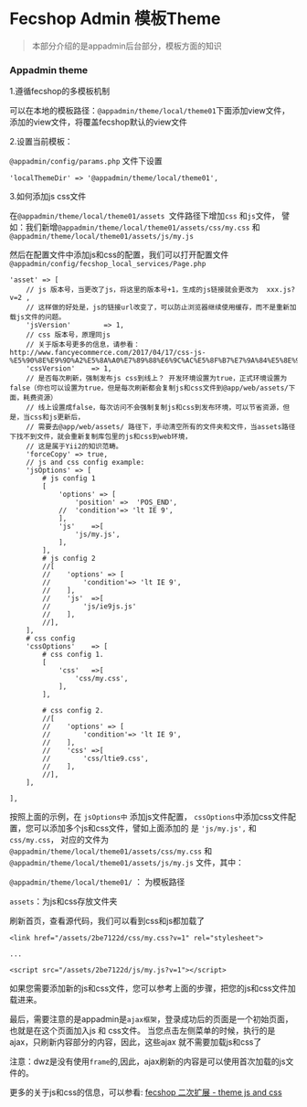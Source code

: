Fecshop Admin 模板Theme
======================

> 本部分介绍的是appadmin后台部分，模板方面的知识


### Appadmin theme

1.遵循fecshop的多模板机制

可以在本地的模板路径：`@appadmin/theme/local/theme01`下面添加view文件，
添加的view文件，将覆盖fecshop默认的view文件

2.设置当前模板：

`@appadmin/config/params.php` 文件下设置

```
'localThemeDir' => '@appadmin/theme/local/theme01',
```

3.如何添加js css文件

在`@appadmin/theme/local/theme01/assets `文件路径下增加`css` 和`js`文件，
譬如：我们新增`@appadmin/theme/local/theme01/assets/css/my.css`
和
`@appadmin/theme/local/theme01/assets/js/my.js`

然后在配置文件中添加js和css的配置，我们可以打开配置文件 `@appadmin/config/fecshop_local_services/Page.php`

```
'asset' => [
    // js 版本号，当更改了js，将这里的版本号+1，生成的js链接就会更改为  xxx.js?v=2 ,
    // 这样做的好处是，js的链接url改变了，可以防止浏览器继续使用缓存，而不是重新加载js文件的问题。
    'jsVersion'        => 1,
    // css 版本号，原理同js
    // 关于版本号更多的信息，请参看：http://www.fancyecommerce.com/2017/04/17/css-js-%E5%90%8E%E9%9D%A2%E5%8A%A0%E7%89%88%E6%9C%AC%E5%8F%B7%E7%9A%84%E5%8E%9F%E5%9B%A0%E5%92%8C%E6%96%B9%E5%BC%8F/
    'cssVersion'    => 1,
    // 是否每次刷新，强制发布js css到线上？ 开发环境设置为true，正式环境设置为false（你也可以设置为true，但是每次刷新都会复制js和css文件到@app/web/assets/下面，耗费资源）
    // 线上设置成false，每次访问不会强制复制js和css到发布环境，可以节省资源，但是，当css和js更新后，
    // 需要去@app/web/assets/ 路径下，手动清空所有的文件夹和文件，当assets路径下找不到文件，就会重新复制库包里的js和css到web环境，
    // 这是属于Yii2的知识范畴。
    'forceCopy' => true,
    // js and css config example:
    'jsOptions'	=> [
        # js config 1
        [
            'options' => [
                'position' =>  'POS_END',
            //	'condition'=> 'lt IE 9',
            ],
            'js'	=>[
                'js/my.js',
            ],
        ],
        # js config 2
        //[
        //    'options' => [
        //        'condition'=> 'lt IE 9',
        //    ],
        //    'js'	=>[
        //        'js/ie9js.js'
        //    ],
        //],
    ],
    # css config
    'cssOptions'	=> [
        # css config 1.
        [
            'css'	=>[
                'css/my.css',
            ],
        ],

        # css config 2.
        //[
        //    'options' => [
        //        'condition'=> 'lt IE 9',
        //    ],
        //    'css'	=>[
        //        'css/ltie9.css',
        //    ],
        //],
    ],
    
],
```

按照上面的示例，在 `jsOptions中` 添加js文件配置，
`cssOptions`中添加css文件配置，您可以添加多个js和css文件，譬如上面添加的
是 `'js/my.js',` 和  `css/my.css`，
对应的文件为
`@appadmin/theme/local/theme01/assets/css/my.css`
和
`@appadmin/theme/local/theme01/assets/js/my.js`
文件，其中：

`@appadmin/theme/local/theme01/` ： 为模板路径

`assets`：为js和css存放文件夹

刷新首页，查看源代码，我们可以看到css和js都加载了

```
<link href="/assets/2be7122d/css/my.css?v=1" rel="stylesheet">

...

<script src="/assets/2be7122d/js/my.js?v=1"></script>
```

如果您需要添加新的js和css文件，您可以参考上面的步骤，把您的js和css文件加载进来。


最后，需要注意的是appadmin是`ajax框架`，登录成功后的页面是一个初始页面，
也就是在这个页面加入js 和 css文件。
当您点击左侧菜单的时候，执行的是ajax，只刷新内容部分的内容，因此，这些ajax
就不需要加载js和css了

注意：dwz是没有使用`frame`的,因此，ajax刷新的内容是可以使用首次加载的js文件的。

更多的关于js和css的信息，可以参看: [fecshop 二次扩展 - theme js and css](fecshop-js-css.md)






